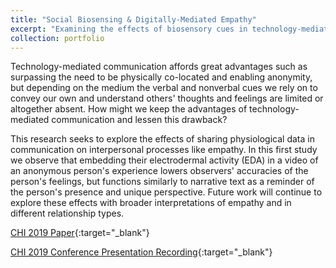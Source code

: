 ```yaml
---
title: "Social Biosensing & Digitally-Mediated Empathy"
excerpt: "Examining the effects of biosensory cues in technology-mediated communication.<br/><img src='/images/projects_mediatedemp.png'>"
collection: portfolio
---
```


Technology-mediated communication affords great advantages such as surpassing the need to be physically co-located and enabling anonymity, but depending on the medium the verbal and nonverbal cues we rely on to convey our own and understand others' thoughts and feelings are limited or altogether absent. How might we keep the advantages of technology-mediated communication and lessen this drawback?

This research seeks to explore the effects of sharing physiological data in communication on interpersonal processes like empathy. In this first study we observe that embedding their electrodermal activity (EDA) in a video of an anonymous person's experience lowers observers' accuracies of the person's feelings, but functions similarly to narrative text as a reminder of the person's presence and unique perspective. Future work will continue to explore these effects with broader interpretations of empathy and in different relationship types.

[CHI 2019 Paper](/files/Understanding_Digitally_Mediated_Empathy_CHI_2019.pdf){:target="_blank"}

[CHI 2019 Conference Presentation Recording](https://www.youtube.com/watch?v=K73358n7dqI){:target="_blank"}